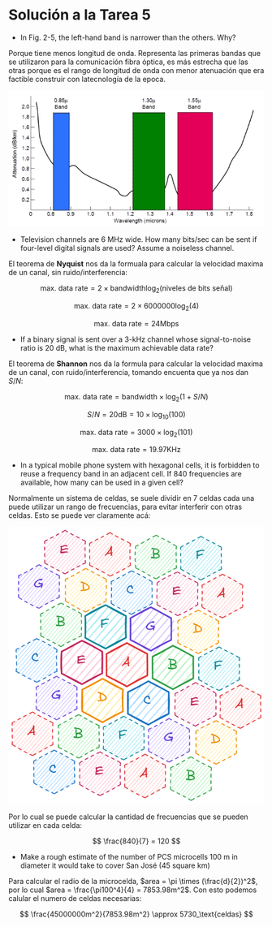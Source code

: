 # Solución a la Tarea 5

- In Fig. 2-5, the left-hand band is narrower than the others. Why?

Porque tiene menos longitud de onda.
Representa las primeras bandas que se utilizaron para la comunicación fibra óptica, es más estrecha que las otras porque es el rango de longitud de onda con menor atenuación que era factible construir con latecnología de la epoca.

![bandas](./fig2.5.png)

- Television channels are 6 MHz wide. How many bits/sec can be sent if four-level digital signals are used? Assume a noiseless channel.

El teorema de **Nyquist** nos da la formuala para calcular la velocidad maxima de un canal, sin ruido/interferencia:

$$
\text{max. data rate} = 2 \times \text{bandwidth} \log_2(\text{niveles de bits señal})
$$

$$
\text{max. data rate} = 2 \times \text{6000000} \log_2 (\text{4})
$$

$$
\text{max. data rate} = 24 \text{Mbps}
$$

- If a binary signal is sent over a 3-kHz channel whose signal-to-noise ratio is 20 dB, what is the maximum achievable data rate?

El teorema de **Shannon** nos da la formula para calcular la velocidad maxima de un canal, con ruido/interferencia, tomando encuenta que ya nos dan $S/N$:

$$
\text{max. data rate} = \text{bandwidth} \times \log_2(1 + S/N)
$$

$$
S/N = 20 \text{dB} = 10 \times \log_{10}(100)
$$

$$
\text{max. data rate} = \text{3000} \times \log_2(101)
$$

$$
\text{max. data rate} = 19.97 \text{KHz}
$$

- In a typical mobile phone system with hexagonal cells, it is forbidden to reuse a frequency band in an adjacent cell. If 840 frequencies are available, how many can be used in a given cell?

Normalmente un sistema de celdas, se suele dividir en 7 celdas cada una puede utilizar un rango de frecuencias, para evitar interferir con otras celdas. Esto se puede ver claramente acá:

![celdas](./cells.png)

Por lo cual se puede calcular la cantidad de frecuencias que se pueden utilizar en cada celda:

$$
\frac{840}{7} = 120
$$

- Make a rough estimate of the number of PCS microcells 100 m in diameter it would take to cover San José (45 square km)

Para calcular el radio de la microcelda, $area = \pi \times (\frac{d}{2})^2$, por lo cual $area = \frac{\pi100^4}{4} = 7853.98m^2$. Con esto podemos calular el numero de celdas necesarias:

$$
\frac{45000000m^2}{7853.98m^2} \approx 5730_\text{celdas}
$$
